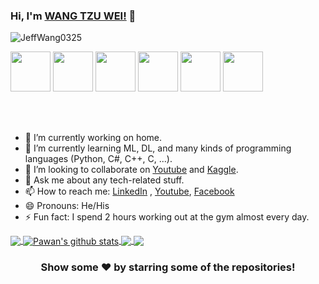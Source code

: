 ### Hi, I'm [WANG TZU WEI!](https://www.linkedin.com/in/tzu-wei-wang-a09707157) 👋

<p align="left"> <img src="https://komarev.com/ghpvc/?username=JeffWang0325&label=Views&color=blue&style=plastic" alt="JeffWang0325" /> </p>

<a href="https://www.linkedin.com/in/tzu-wei-wang-a09707157" target="_blank"><img src="https://lh6.googleusercontent.com/_Deue33D9MPgiHDaCFUMClE1ruAz1dP1-g5ovo05VnzYujdxz3QYFGmy953nCGp9bmCzS1LrMaBMzRo6Sx_Z=w1920-h968" width="64"></a>
<a href="https://www.youtube.com/channel/UC9nOeQSWp0PQJPtUaZYwQBQ" target="_blank"><img src="https://lh3.googleusercontent.com/nT4p1B8vc80aN-NXQ-e4DZc_K7_LL4TnRFODdPvDxBEXdXZwE8W4MRqJ2z_V8EyOZoIg72LxR61U_OwHBPNc=w1920-h968" width="64"></a>
<a href="https://www.facebook.com/tzuwei.wang.33/" target="_blank"><img src="https://lh6.googleusercontent.com/LHC57Y3qLXKQNZnmIhwJ1lc4GgVTmvF2McTI_QqY5ubXbIm9VtOludIVXCQavUzIfNN-OfvoPO_OOqfTWplV=w996-h968" width="64"></a>
<a href="https://www.instagram.com/tzuweiw/" target="_blank"><img src="https://lh4.googleusercontent.com/jfQ1BPIUkcPe9xfjxMJaEqYzkNU2Ww5vO2eaTqwTnjjfx4K-WpahnrTDO2Q6b7DIbY8AUnwlxK9BGYxZM_eY=w996-h968" width="64"></a>
<a href="https://www.kaggle.com/tzuweiwang" target="_blank"><img src="https://lh3.googleusercontent.com/N3Ac7lwsY7sD0USlf_DvNdCs9bxOb-UUfrPAKxbp0KsGiq8fYQvKkC_gcdZ7hWAJr7WpuA3S06TFD40SixZk=w996-h968" width="64"></a>
<a href="https://github.com/JeffWang0325" target="_blank"><img src="https://lh5.googleusercontent.com/uXTmsLY849191xTvXMo59OltRNU9yDyI7HL2O_AKVXQGLyW53uyL2mCxEPwODynN6gsnnZ2p1_mLbzhSzKMN=w996-h968" width="64"></a>

<br/>
<br/>

- 🔭 I’m currently working on home.
- 🌱 I’m currently learning ML, DL, and many kinds of programming languages (Python, C#, C++, C, ...).
- 👯 I’m looking to collaborate on [Youtube](https://www.youtube.com/channel/UC9nOeQSWp0PQJPtUaZYwQBQ) and [Kaggle](https://www.kaggle.com/tzuweiwang).
- 💬 Ask me about any tech-related stuff.
- 📫 How to reach me: [LinkedIn](https://www.linkedin.com/in/tzu-wei-wang-a09707157) , [Youtube](https://www.youtube.com/channel/UC9nOeQSWp0PQJPtUaZYwQBQ), [Facebook](https://www.facebook.com/tzuwei.wang.33)
- 😄 Pronouns: He/His
- ⚡ Fun fact: I spend 2 hours working out at the gym almost every day.

<a href="https://github.com/JeffWang0325">
  <img align="center" src="https://github-readme-stats.vercel.app/api/top-langs/?username=JeffWang0325&theme=light&hide_langs_below=1" />
</a>
<a href="https://github.com/JeffWang0325">
 <img align="center" src="https://github-readme-stats.vercel.app/api?username=JeffWang0325&show_icons=true&theme=light&line_height=27" alt="Pawan's github stats"/>
</a>
<a href="https://github.com/JeffWang0325/LabelImgTool">
  <img align="center" src="https://github-readme-stats.vercel.app/api/pin/?username=JeffWang0325&repo=LabelImgTool&theme=light" />

</a>
<a href="https://github.com/JeffWang0325/Image-Identification-for-Self-Driving-Cars">
 <img align="center" src="https://github-readme-stats.vercel.app/api/pin/?username=JeffWang0325&repo=Image-Identification-for-Self-Driving-Cars&theme=light" />
</a>

<div align="center">

### Show some ❤️ by starring some of the repositories!

</div>
